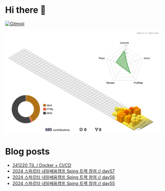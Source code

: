 # Hi there 👋
<a href="https://gitmoji.dev">
  <img
    src="https://img.shields.io/badge/gitmoji-%20😜%20😍-FFDD67.svg?style=flat-square"
    alt="Gitmoji"
  />
</a>

<!--
**chews26/chews26** is a ✨ _special_ ✨ repository because its `README.md` (this file) appears on your GitHub profile.

Here are some ideas to get you started:

- 🔭 I’m currently working on ...
- 🌱 I’m currently learning ...
- 👯 I’m looking to collaborate on ...
- 🤔 I’m looking for help with ...
- 💬 Ask me about ...
- 📫 How to reach me: ...
- 😄 Pronouns: ...
- ⚡ Fun fact: ...
-->
![](./profile-3d-contrib/profile-season-animate.svg)

# Blog posts
<!-- BLOG-POST-LIST:START -->
- [241220 TIL / Docker + CI/CD](https://shinelee26.tistory.com/63)
- [2024 스파르타 내일배움캠프 Sping 트랙 참여 // day57](https://shinelee26.tistory.com/62)
- [2024 스파르타 내일배움캠프 Sping 트랙 참여 // day56](https://shinelee26.tistory.com/61)
- [2024 스파르타 내일배움캠프 Sping 트랙 참여 // day55](https://shinelee26.tistory.com/60)
<!-- BLOG-POST-LIST:END -->
